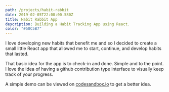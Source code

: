 ```yaml
---
path: /projects/habit-rabbit
date: 2019-02-05T22:00:00.580Z
title: Habit Rabbit App
description: Building a Habit Tracking App using React.
color: "#50C5B7"
---
```


I love developing new habits that benefit me and so I decided to create a small little React app that allowed me to start, continue, and develop habits that lasted.

That basic idea for the app is to check-in and done. Simple and to the point. I love the idea of having a github contribution type interface to visually keep track of your progress.

A simple demo can be viewed on [codesandbox.io](https://codesandbox.io/s/3v8l0o7p7p) to get a better idea.
